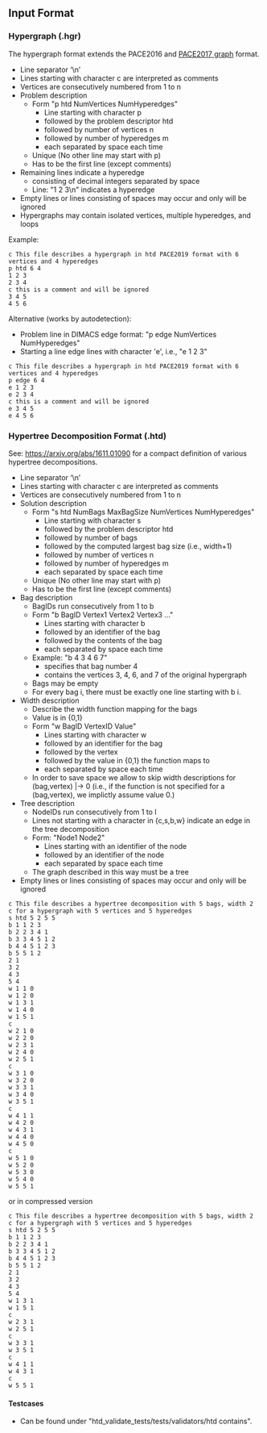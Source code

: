 ## Input Format


### Hypergraph (.hgr)

The hypergraph format extends the PACE2016 and [PACE2017 graph](https://pacechallenge.wordpress.com/pace-2017/track-a-treewidth/) format.

* Line separator ‘\n’
* Lines starting with character c are interpreted as comments
* Vertices are consecutively numbered from 1 to n
* Problem description
  * Form "p htd NumVertices NumHyperedges"
    * Line starting with character p 
    * followed by the problem descriptor htd 
    * followed by number of vertices n
    * followed by number of hyperedges m
    * each separated by space each time
  * Unique (No other line may start with p)
  * Has to be the first line (except comments)
* Remaining lines indicate a hyperedge
  * consisting of decimal integers separated by space
  * Line: "1 2 3\n" indicates a hyperedge
* Empty lines or lines consisting of spaces may occur and only will be ignored  
* Hypergraphs may contain isolated vertices, multiple hyperedges, and loops

Example:

```AsciiDoc
c This file describes a hypergraph in htd PACE2019 format with 6 vertices and 4 hyperedges
p htd 6 4
1 2 3
2 3 4
c this is a comment and will be ignored
3 4 5
4 5 6
```

Alternative (works by autodetection):
* Problem line in DIMACS edge format: "p edge NumVertices NumHyperedges"
* Starting a line edge lines with character 'e', i.e., "e 1 2 3"

```AsciiDoc
c This file describes a hypergraph in htd PACE2019 format with 6 vertices and 4 hyperedges
p edge 6 4
e 1 2 3
e 2 3 4
c this is a comment and will be ignored
e 3 4 5
e 4 5 6
```



### Hypertree Decomposition Format (.htd)

See: https://arxiv.org/abs/1611.01090 for a compact definition of various hypertree decompositions.


* Line separator ‘\n’
* Lines starting with character c are interpreted as comments
* Vertices are consecutively numbered from 1 to n
* Solution description
  * Form "s htd NumBags MaxBagSize NumVertices NumHyperedges"
    * Line starting with character s
    * followed by the problem descriptor htd
    * followed by number of bags
    * followed by the computed largest bag size (i.e., width+1)
    * followed by number of vertices n
    * followed by number of hyperedges m
    * each separated by space each time
  * Unique (No other line may start with p)
  * Has to be the first line (except comments)
* Bag description
  * BagIDs run consecutively from 1 to b
  * Form "b BagID Vertex1 Vertex2 Vertex3 ..."
    * Lines starting with character b
    * followed by an identifier of the bag
    * followed by the contents of the bag
    * each separated by space each time
  * Example: "b 4 3 4 6 7"
    * specifies that bag number 4 
    * contains the vertices 3, 4, 6, and 7 of the original hypergraph
  * Bags may be empty
  * For every bag i, there must be exactly one line starting with b i. 
* Width description
  * Describe the width function mapping for the bags
  * Value is in {0,1}
  * Form "w BagID VertexID Value"
    * Lines starting with character w
    * followed by an identifier for the bag
    * followed by the vertex
    * followed by the value in {0,1} the function maps to 
    * each separated by space each time
  * In order to save space we allow to skip width descriptions for (bag,vertex) |-> 0 (i.e., if the function is not specified for a (bag,vertex), we implictly assume value 0.)
* Tree description
  * NodeIDs run consecutively from 1 to l
  * Lines not starting with a character in {c,s,b,w} indicate an edge in the tree decomposition
  * Form: "Node1 Node2"
    * Lines starting with an identifier of the node
    * followed by an identifier of the node
    * each separated by space each time
  * The graph described in this way must be a tree
* Empty lines or lines consisting of spaces may occur and only will be ignored  


```AsciiDoc
c This file describes a hypertree decomposition with 5 bags, width 2
c for a hypergraph with 5 vertices and 5 hyperedges
s htd 5 2 5 5
b 1 1 2 3
b 2 2 3 4 1
b 3 3 4 5 1 2
b 4 4 5 1 2 3
b 5 5 1 2
2 1
3 2
4 3
5 4
w 1 1 0
w 1 2 0
w 1 3 1
w 1 4 0
w 1 5 1
c
w 2 1 0
w 2 2 0
w 2 3 1
w 2 4 0
w 2 5 1
c
w 3 1 0
w 3 2 0
w 3 3 1
w 3 4 0
w 3 5 1
c
w 4 1 1
w 4 2 0
w 4 3 1
w 4 4 0
w 4 5 0
c
w 5 1 0
w 5 2 0
w 5 3 0
w 5 4 0
w 5 5 1
```

or in compressed version
```AsciiDoc
c This file describes a hypertree decomposition with 5 bags, width 2
c for a hypergraph with 5 vertices and 5 hyperedges
s htd 5 2 5 5
b 1 1 2 3
b 2 2 3 4 1
b 3 3 4 5 1 2
b 4 4 5 1 2 3
b 5 5 1 2
2 1
3 2
4 3
5 4
w 1 3 1
w 1 5 1
c
w 2 3 1
w 2 5 1
c
w 3 3 1
w 3 5 1
c
w 4 1 1
w 4 3 1
c
w 5 5 1
```
#### Testcases
* Can be found under "htd_validate_tests/tests/validators/htd contains".